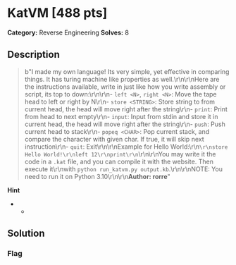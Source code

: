 # KatVM [488 pts]

**Category:** Reverse Engineering
**Solves:** 8

## Description
>b"I made my own language! Its very simple, yet effective in comparing things. It has turing machine like properties as well.\r\n\r\nHere are the instructions available, write in just like how you write assembly or script, its top to down:\r\n\r\n- `left <N>`, `right <N>`: Move the tape head to left or right by N\r\n- `store <STRING>`: Store string to from current head, the head will move right after the string\r\n- `print`: Print from head to next empty\r\n- `input`: Input from stdin and store it in current head, the head will move right after the string\r\n- `push`: Push current head to stack\r\n- `popeq <CHAR>`: Pop current stack, and compare the character with given char. If true, it will skip next instruction\r\n- `quit`: Exit\r\n\r\nExample for Hello World:\r\n```\r\nstore Hello World!\r\nleft 12\r\nprint\r\n```\r\n\r\nYou may write it the code in a `.kat` file, and you can compile it with the website. Then execute it\r\nwith `python run_katvm.py output.kb`.\r\n\r\nNOTE: You need to run it on Python 3.10\r\n\r\n**Author: rorre**"

**Hint**
* -

## Solution

### Flag

